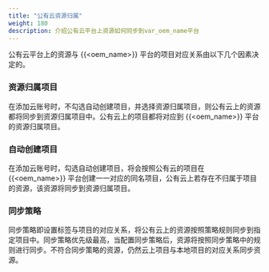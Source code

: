 ```yaml
---
title: "公有云资源归属"
weight: 180
description: 介绍公有云平台上资源如何同步到var_oem_name平台
---
```


公有云平台上的资源与 {{<oem_name>}} 平台的项目对应关系由以下几个因素决定的。

### 资源归属项目

在添加云账号时，不勾选自动创建项目，并选择资源归属项目，则公有云上的资源都将同步到资源归属项目中。公有云上的项目都将对应到 {{<oem_name>}} 平台的资源归属项目。

### 自动创建项目

在添加云账号时，勾选自动创建项目，将会按照公有云的项目在{{<oem_name>}} 平台创建一一对应的同名项目，公有云上若存在不归属于项目的资源，该资源将同步到资源归属项目。

### 同步策略

同步策略即设置标签与项目的对应关系，将公有云上的资源按照策略规则同步到指定项目中。同步策略优先级最高，当配置同步策略后，资源将按照同步策略中的规则进行同步。不符合同步策略的资源，仍然云上项目与本地项目的对应关系同步资源。